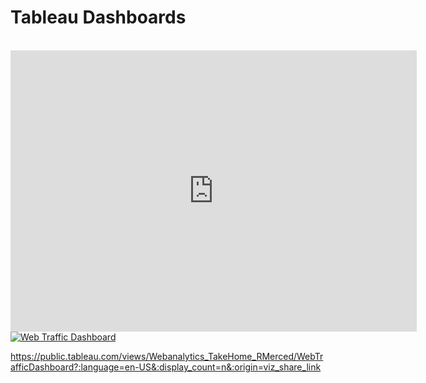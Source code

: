 # Tableau Dashboards

<br>
<iframe seamless frameborder="0" src="https://public.tableau.com/views/Webanalytics_TakeHome_RMerced/WebTrafficDashboard?:language=en-US&:display_count=n&:origin=viz_share_link" width = '650' height = '450' scrolling='yes' ></iframe>    
<br>

<div class='tableauPlaceholder' id='viz1635034184314' style='position: relative'><noscript><a href='#'><img alt='Web Traffic Dashboard ' src='https:&#47;&#47;public.tableau.com&#47;static&#47;images&#47;We&#47;Webanalytics_TakeHome_RMerced&#47;WebTrafficDashboard&#47;1_rss.png' style='border: none' /></a></noscript><object class='tableauViz'  style='display:none;'><param name='host_url' value='https%3A%2F%2Fpublic.tableau.com%2F' /> <param name='embed_code_version' value='3' /> <param name='site_root' value='' /><param name='name' value='Webanalytics_TakeHome_RMerced&#47;WebTrafficDashboard' /><param name='tabs' value='no' /><param name='toolbar' value='yes' /><param name='static_image' value='https:&#47;&#47;public.tableau.com&#47;static&#47;images&#47;We&#47;Webanalytics_TakeHome_RMerced&#47;WebTrafficDashboard&#47;1.png' /> <param name='animate_transition' value='yes' /><param name='display_static_image' value='yes' /><param name='display_spinner' value='yes' /><param name='display_overlay' value='yes' /><param name='display_count' value='yes' /><param name='language' value='en-US' /></object></div>                <script type='text/javascript'>                    var divElement = document.getElementById('viz1635034184314');                    var vizElement = divElement.getElementsByTagName('object')[0];                    if ( divElement.offsetWidth > 800 ) { vizElement.style.width='1000px';vizElement.style.height='827px';} else if ( divElement.offsetWidth > 500 ) { vizElement.style.width='1000px';vizElement.style.height='827px';} else { vizElement.style.width='100%';vizElement.style.height='1477px';}                     var scriptElement = document.createElement('script');                    scriptElement.src = 'https://public.tableau.com/javascripts/api/viz_v1.js';                    vizElement.parentNode.insertBefore(scriptElement, vizElement);                </script>


https://public.tableau.com/views/Webanalytics_TakeHome_RMerced/WebTrafficDashboard?:language=en-US&:display_count=n&:origin=viz_share_link
